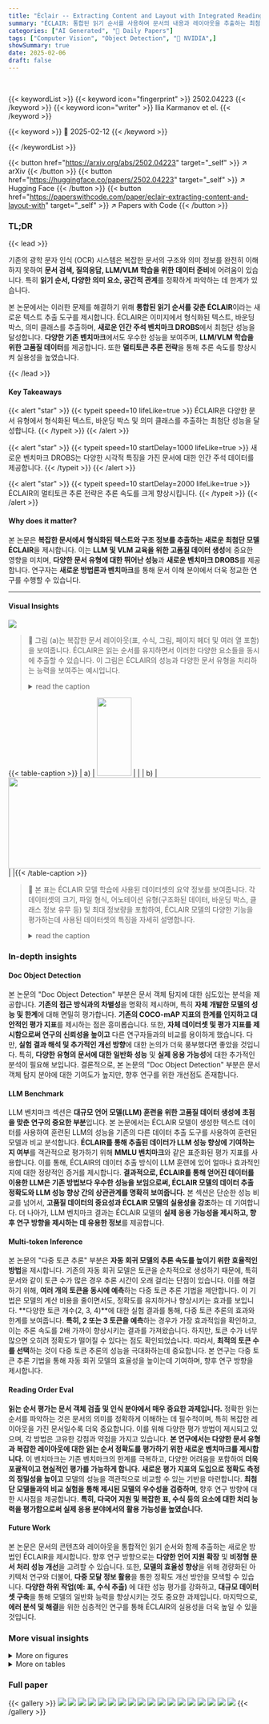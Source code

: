 ```yaml
---
title: "Éclair -- Extracting Content and Layout with Integrated Reading Order for Documents"
summary: "ÉCLAIR: 통합된 읽기 순서를 사용하여 문서의 내용과 레이아웃을 추출하는 최첨단 모델"
categories: ["AI Generated", "🤗 Daily Papers"]
tags: ["Computer Vision", "Object Detection", "🏢 NVIDIA",]
showSummary: true
date: 2025-02-06
draft: false
---
```


<br>

{{< keywordList >}}
{{< keyword icon="fingerprint" >}} 2502.04223 {{< /keyword >}}
{{< keyword icon="writer" >}} Ilia Karmanov et el. {{< /keyword >}}
 
{{< keyword >}} 🤗 2025-02-12 {{< /keyword >}}
 
{{< /keywordList >}}

{{< button href="https://arxiv.org/abs/2502.04223" target="_self" >}}
↗ arXiv
{{< /button >}}
{{< button href="https://huggingface.co/papers/2502.04223" target="_self" >}}
↗ Hugging Face
{{< /button >}}
{{< button href="https://paperswithcode.com/paper/eclair-extracting-content-and-layout-with" target="_self" >}}
↗ Papers with Code
{{< /button >}}




### TL;DR


{{< lead >}}

기존의 광학 문자 인식 (OCR) 시스템은 복잡한 문서의 구조와 의미 정보를 완전히 이해하지 못하여 **문서 검색, 질의응답, LLM/VLM 학습을 위한 데이터 준비**에 어려움이 있습니다. 특히 **읽기 순서, 다양한 의미 요소, 공간적 관계**를 정확하게 파악하는 데 한계가 있습니다.



본 논문에서는 이러한 문제를 해결하기 위해 **통합된 읽기 순서를 갖춘 ÉCLAIR**이라는 새로운 텍스트 추출 도구를 제시합니다. ÉCLAIR은 이미지에서 형식화된 텍스트, 바운딩 박스, 의미 클래스를 추출하며, **새로운 인간 주석 벤치마크 DROBS**에서 최첨단 성능을 달성합니다. **다양한 기존 벤치마크**에서도 우수한 성능을 보여주며, **LLM/VLM 학습을 위한 고품질 데이터**를 제공합니다. 또한 **멀티토큰 추론 전략**을 통해 추론 속도를 향상시켜 실용성을 높였습니다.

{{< /lead >}}


#### Key Takeaways

{{< alert "star" >}}
{{< typeit speed=10 lifeLike=true >}} ÉCLAIR은 다양한 문서 유형에서 형식화된 텍스트, 바운딩 박스 및 의미 클래스를 추출하는 최첨단 성능을 달성합니다. {{< /typeit >}}
{{< /alert >}}

{{< alert "star" >}}
{{< typeit speed=10 startDelay=1000 lifeLike=true >}} 새로운 벤치마크 DROBS는 다양한 시각적 특징을 가진 문서에 대한 인간 주석 데이터를 제공합니다. {{< /typeit >}}
{{< /alert >}}

{{< alert "star" >}}
{{< typeit speed=10 startDelay=2000 lifeLike=true >}} ÉCLAIR의 멀티토큰 추론 전략은 추론 속도를 크게 향상시킵니다. {{< /typeit >}}
{{< /alert >}}

#### Why does it matter?
본 논문은 **복잡한 문서에서 형식화된 텍스트와 구조 정보를 추출하는 새로운 최첨단 모델 ÉCLAIR**을 제시합니다. 이는 **LLM 및 VLM 교육을 위한 고품질 데이터 생성**에 중요한 영향을 미치며, **다양한 문서 유형에 대한 뛰어난 성능**과 **새로운 벤치마크 DROBS**를 제공합니다. 연구자는 **새로운 방법론과 벤치마크**를 통해 문서 이해 분야에서 더욱 정교한 연구를 수행할 수 있습니다.

------
#### Visual Insights



![](https://arxiv.org/html/2502.04223/extracted/6184210/images/teaser-page1.png)

> 🔼 그림 (a)는 복잡한 문서 레이아웃(표, 수식, 그림, 페이지 헤더 및 여러 열 포함)을 보여줍니다. ÉCLAIR은 읽는 순서를 유지하면서 이러한 다양한 요소들을 동시에 추출할 수 있습니다. 이 그림은 ÉCLAIR의 성능과 다양한 문서 유형을 처리하는 능력을 보여주는 예시입니다.
> <details>
> <summary>read the caption</summary>
> (a)
> </details>





{{< table-caption >}}
| a) | <img src="https://arxiv.org/html/2502.04223/imr.png" width="69" height="156"> |  |
| b) | <img src="https://arxiv.org/html/2502.04223/im2.png" width="685" height="182"> |  |{{< /table-caption >}}

> 🔼 본 표는 ÉCLAIR 모델 학습에 사용된 데이터셋의 요약 정보를 보여줍니다. 각 데이터셋의 크기, 파일 형식, 어노테이션 유형(구조화된 데이터, 바운딩 박스, 클래스 정보 유무 등) 및 최대 정보량을 포함하여, ÉCLAIR 모델의 다양한 기능을 평가하는데 사용된 데이터셋의 특징을 자세히 설명합니다.
> <details>
> <summary>read the caption</summary>
> Table 1: Summary of the datasets used to train ÉCLAIR, including a description of the maximum information available in the annotations of each dataset.
> </details>





### In-depth insights


#### Doc Object Detection
본 논문의 "Doc Object Detection" 부분은 문서 객체 탐지에 대한 심도있는 분석을 제공합니다. **기존의 접근 방식과의 차별성**을 명확히 제시하며, 특히 **자체 개발한 모델의 성능 및 한계**에 대해 면밀히 평가합니다.  **기존의 COCO-mAP 지표의 한계를 인지하고 대안적인 평가 지표**를 제시하는 점은 흥미롭습니다. 또한, **자체 데이터셋 및 평가 지표를 제시함으로써 연구의 신뢰성을 높이고** 다른 연구자들과의 비교를 용이하게 했습니다. 다만, **실험 결과 해석 및 추가적인 개선 방향**에 대한 논의가 더욱 풍부했다면 좋았을 것입니다. 특히, **다양한 유형의 문서에 대한 일반화 성능** 및 **실제 응용 가능성**에 대한 추가적인 분석이 필요해 보입니다.  결론적으로, 본 논문의 "Doc Object Detection" 부분은 문서 객체 탐지 분야에 대한 기여도가 높지만, 향후 연구를 위한 개선점도 존재합니다.

#### LLM Benchmark
LLM 벤치마크 섹션은 **대규모 언어 모델(LLM) 훈련을 위한 고품질 데이터 생성에 초점을 맞춘 연구의 중요한 부분**입니다.  본 논문에서는 ÉCLAIR 모델이 생성한 텍스트 데이터를 사용하여 훈련된 LLM의 성능을 기존의 다른 데이터 추출 도구를 사용하여 훈련된 모델과 비교 분석합니다. **ÉCLAIR를 통해 추출된 데이터가 LLM 성능 향상에 기여하는지 여부**를 객관적으로 평가하기 위해 **MMLU 벤치마크**와 같은 표준화된 평가 지표를 사용합니다.  이를 통해, ÉCLAIR의 데이터 추출 방식이 LLM 훈련에 있어 얼마나 효과적인지에 대한 정량적인 증거를 제시합니다.  **결과적으로, ÉCLAIR를 통해 얻어진 데이터를 이용한 LLM은 기존 방법보다 우수한 성능을 보임으로써, ÉCLAIR 모델의 데이터 추출 정확도와 LLM 성능 향상 간의 상관관계를 명확히 보여줍니다.**  본 섹션은 단순한 성능 비교를 넘어서, **고품질 데이터의 중요성과 ÉCLAIR 모델의 실용성을 강조**하는 데 기여합니다.  더 나아가, LLM 벤치마크 결과는 ÉCLAIR 모델의  **실제 응용 가능성을 제시하고, 향후 연구 방향을 제시하는 데 유용한 정보**를 제공합니다.

#### Multi-token Inference
본 논문의 "다중 토큰 추론" 부분은 **자동 회귀 모델의 추론 속도를 높이기 위한 효율적인 방법**을 제시합니다. 기존의 자동 회귀 모델은 토큰을 순차적으로 생성하기 때문에, 특히 문서와 같이 토큰 수가 많은 경우 추론 시간이 오래 걸리는 단점이 있습니다. 이를 해결하기 위해, **여러 개의 토큰을 동시에 예측**하는 다중 토큰 추론 기법을 제안합니다. 이 기법은 모델의 계산 비용을 줄이면서도, 정확도를 유지하거나 향상시키는 효과를 보입니다.  **다양한 토큰 개수(2, 3, 4)**에 대한 실험 결과를 통해, 다중 토큰 추론의 효과와 한계를 보여줍니다.  **특히, 2 또는 3 토큰을 예측**하는 경우가 가장 효과적임을 확인하고, 이는 추론 속도를 2배 가까이 향상시키는 결과를 가져왔습니다.  하지만, 토큰 수가 너무 많으면 오히려 정확도가 떨어질 수 있다는 점도 확인되었습니다. 따라서, **최적의 토큰 수를 선택**하는 것이 다중 토큰 추론의 성능을 극대화하는데 중요합니다.  본 연구는 다중 토큰 추론 기법을 통해 자동 회귀 모델의 효율성을 높이는데 기여하며, 향후 연구 방향을 제시합니다.

#### Reading Order Eval
**읽는 순서 평가는 문서 객체 검출 및 인식 분야에서 매우 중요한 과제입니다.**  정확한 읽는 순서를 파악하는 것은 문서의 의미를 정확하게 이해하는 데 필수적이며, 특히 복잡한 레이아웃을 가진 문서일수록 더욱 중요합니다. 이를 위해 다양한 평가 방법이 제시되고 있으며, 각 방법은 고유한 강점과 약점을 가지고 있습니다.  **본 연구에서는 다양한 문서 유형과 복잡한 레이아웃에 대한 읽는 순서 정확도를 평가하기 위한 새로운 벤치마크를 제시합니다.** 이 벤치마크는 기존 벤치마크의 한계를 극복하고, 다양한 어려움을 포함하여 **더욱 포괄적이고 현실적인 평가를 가능하게 합니다.**  **새로운 평가 지표의 도입으로 정확도 측정의 정밀성을 높이고**  모델의 성능을 객관적으로 비교할 수 있는 기반을 마련합니다.  **최첨단 모델들과의 비교 실험을 통해 제시된 모델의 우수성을 검증하며**, 향후 연구 방향에 대한 시사점을 제공합니다.  **특히, 다국어 지원 및 복잡한 표, 수식 등의 요소에 대한 처리 능력을 평가함으로써 실제 응용 분야에서의 활용 가능성을 높였습니다.**

#### Future Work
본 논문은 문서의 콘텐츠와 레이아웃을 통합적인 읽기 순서와 함께 추출하는 새로운 방법인 ÉCLAIR을 제시합니다.  향후 연구 방향으로는 **다양한 언어 지원 확장** 및 **비정형 문서 처리 성능 개선**을 고려할 수 있습니다.  또한, **모델의 효율성 향상**을 위해 경량화된 아키텍처 연구와 더불어, **다중 모달 정보 활용**을 통한 정확도 개선 방안을 모색할 수 있습니다.  **다양한 하위 작업(예: 표, 수식 추출)** 에 대한 성능 평가를 강화하고, **대규모 데이터셋 구축**을 통해 모델의 일반화 능력을 향상시키는 것도 중요한 과제입니다.  마지막으로, **에러 분석 및 해결**을 위한 심층적인 연구를 통해 ÉCLAIR의 실용성을 더욱 높일 수 있을 것입니다.


### More visual insights

<details>
<summary>More on figures
</summary>


![](https://arxiv.org/html/2502.04223/extracted/6184210/images/teaser-page3.png)

> 🔼 그림 (b)는 불규칙한 열, 스타일, 그림이 있는 복잡한 문서의 예시를 보여줍니다.  ÉCLAIR 모델이 다양한 레이아웃과 스타일을 가진 문서를 효과적으로 처리할 수 있음을 강조하기 위해 제시된 여러 가지 예시 중 하나입니다. 이 그림은 모델의 견고성과 다양한 문서 형식에 대한 적응력을 보여줍니다.
> <details>
> <summary>read the caption</summary>
> (b)
> </details>



![](https://arxiv.org/html/2502.04223/extracted/6184210/images/teaser-page2.png)

> 🔼 그림 (c)는 배경색과 같은 시각적 요소를 포함하여, 읽는 순서가 명확하지 않은 복잡한 문서의 예시입니다.  ÉCLAIR은 이러한 복잡한 레이아웃에서도 텍스트와 바운딩 박스, 그리고 의미 클래스를 정확하게 추출할 수 있는 성능을 보여줍니다.
> <details>
> <summary>read the caption</summary>
> (c)
> </details>



![](https://arxiv.org/html/2502.04223/extracted/6184210/images/test-set-examples-2x3.png)

> 🔼 그림 1은 ÉCLAIR이 복잡한 문서에서 다른 방법들보다 우수한 성능을 보여주는 세 가지 예시를 보여줍니다. (a)는 표, 수식, 그림, 페이지 헤더와 여러 열이 혼합된 문서, (b)는 열의 너비가 불규칙하고 스타일이 다르며 그림이 포함된 문서, (c)는 읽는 순서가 명확하지 않고 배경색과 같은 시각적 요소가 있는 문서입니다. 이 그림은 ÉCLAIR이 다양한 형식과 구조의 문서를 효과적으로 처리할 수 있음을 시각적으로 보여줍니다.
> <details>
> <summary>read the caption</summary>
> Figure 1: ÉCLAIR outperforms other methods on complex documents: (a) tables, formulas, figure, page header and multiple columns; (b) uneven columns, styling, figure; (c) non-obvious reading order and visual elements like background coloring.
> </details>



![](https://arxiv.org/html/2502.04223/extracted/6184210/images/reading_order_img.png)

> 🔼 그림 2는 ÉCLAIR의 메타 아키텍처를 보여주는 두 가지 다른 프롬프트(8가지 유효한 프롬프트 중 2가지)를 사용한 예시를 보여줍니다. (a)는 바운딩 박스와 의미 클래스, 마크다운 텍스트, 표 및 수식을 반환하는 최대 정보 프롬프트를 사용하는 예시입니다. (b)는 박스와 클래스 없이 마크다운 텍스트만 반환하도록 모델에 요청하는 예시입니다. 오른쪽에는 지원되는 모든 의미 클래스가 나열되어 있습니다.
> <details>
> <summary>read the caption</summary>
> Figure 2: Meta architecture for ÉCLAIR showcasing the usage with two different (out of eight valid) prompts: Example a) uses the maximal information prompt to return bounding boxes along with their semantic class, markdown text, and tables and formulas. In b) we ask the model to return only markdown text without boxes or classes. All supported semantic classes are listed on the right.
> </details>



![](https://arxiv.org/html/2502.04223/extracted/6184210/images/hallucination_1.png)

> 🔼 이 그림은 논문에서 제시된 다양한 문서 유형의 벤치마크인 DROBS의 예시 페이지들을 보여줍니다.  DROBS는 다양한 레이아웃, 서식, 시각적 요소(예: 표, 수식, 그림, 여러 열)를 가진 페이지들을 포함하여 모델의 다양한 문서 처리 능력을 평가하기 위해 만들어졌습니다.  이 그림은 DROBS 데이터셋의 다양성을 보여주는 대표적인 페이지들을 시각적으로 보여줌으로써, 논문에서 제시된 ÉCLAIR 모델의 성능 평가에 사용된 데이터셋의 특징을 이해하는데 도움을 줍니다.
> <details>
> <summary>read the caption</summary>
> Figure 3: Example pages from DROBS, our visually diverse document benchmark.
> </details>



![](https://arxiv.org/html/2502.04223/extracted/6184210/images/hallucination_2.png)

> 🔼 그림 S1은 본 논문에서 다루는 문서 객체 인식 모델의 판독 순서를 보여줍니다.  텍스트, 섹션 헤더, 목록 항목, 제목, 수식과 같이 텍스트와 유사한 요소들에 대한 판독 순서는 표시되어 있습니다. 하지만 그림, 각주, 쪽 번호와 같이 다른 의미 클래스들은 본문의 판독 순서에는 포함되지 않습니다. 모든 의미 클래스가 표시된 것은 아닙니다.
> <details>
> <summary>read the caption</summary>
> Figure S1: Illustrations of reading order over relevant text-like elements, i.e. Text, Section-header, List-item, Title and Formula. Other semantic classes (such as Picture, Footnote and Page-footer in the examples here) are not included in the reading order of the main body. (Note: We are not showing all the classes)
> </details>



![](https://arxiv.org/html/2502.04223/extracted/6184210/images/None_confusion_matrix_avg.png)

> 🔼 그림 (a)는 복잡한 문서 레이아웃(표, 수식, 그림, 페이지 헤더 및 여러 열 포함)을 보여줍니다. ÉCLAIR은 이러한 다양한 시각적 요소와 레이아웃을 갖춘 복잡한 문서에서도 형식이 지정된 텍스트와 바운딩 박스, 그리고 해당 의미 클래스를 추출할 수 있습니다.  다양한 레이아웃과 시각적 요소를 처리할 수 있는 ÉCLAIR의 다재다능함을 강조합니다.
> <details>
> <summary>read the caption</summary>
> (a)
> </details>



</details>




<details>
<summary>More on tables
</summary>


{{< table-caption >}}
| Dataset | Size | Modality |
|---|---|---|
| **arXiv-5M** | 5M | Structured, Boxes, Classes |
| **SynthTabNet [33]** | 480K | Structured, Boxes, Classes |
| **README** | 302K | Structured |
| **DocLayNet [40]** | 56K | Plain, Boxes, Classes |
| **G1000 [49]** | 324K | Plain |
| **Human-labeled Common Crawl samples** | 14K | Plain, Boxes, Classes |
| **Total** | 6.176M |  |{{< /table-caption >}}
> 🔼 표 2는 DROBS에 대한 평가 결과를 보여줍니다. 표에는 OCR 및 자연어 처리(NLP) 커뮤니티에서 일반적으로 사용되는 문자 수준(편집 거리) 또는 단어 수준(F1, 정밀도, 재현율, BLEU, METEOR) 지표가 보고됩니다.  *MIP(최대 정보 프롬프트)는 모든 주석 유형을 포함하는 프롬프트임을 나타냅니다.  **Counting F1 점수는 문서에서 여러 번 나타나는 단어를 추적하고 패널티를 부여하기 위해 he1, said1, that1, she1, said2, that2, they1, said3, that3, he2, said4, something1 집합에 대해 계산됩니다.
> <details>
> <summary>read the caption</summary>
> Table 2: Evaluation results on DROBS. Reported standard NLTK metrics [41] are character level (Edit-distance) or word level (F1, Precision, Recall, BLEU, METEOR) metrics typically used by the OCR and natural language processing (NLP) communities. We also report Counting F1 and word error rate/word edit distance metrics.  *MIP-maximal-information prompt **Counting F1 score is computed over the set {{\{{ he1subscripthe1\texttt{he}_{1}he start_POSTSUBSCRIPT 1 end_POSTSUBSCRIPT, said1subscriptsaid1\texttt{said}_{1}said start_POSTSUBSCRIPT 1 end_POSTSUBSCRIPT, that1subscriptthat1\texttt{that}_{1}that start_POSTSUBSCRIPT 1 end_POSTSUBSCRIPT, she1subscriptshe1\texttt{she}_{1}she start_POSTSUBSCRIPT 1 end_POSTSUBSCRIPT, said2subscriptsaid2\texttt{said}_{2}said start_POSTSUBSCRIPT 2 end_POSTSUBSCRIPT, that2subscriptthat2\texttt{that}_{2}that start_POSTSUBSCRIPT 2 end_POSTSUBSCRIPT, they1subscriptthey1\texttt{they}_{1}they start_POSTSUBSCRIPT 1 end_POSTSUBSCRIPT, said3subscriptsaid3\texttt{said}_{3}said start_POSTSUBSCRIPT 3 end_POSTSUBSCRIPT, that3subscriptthat3\texttt{that}_{3}that start_POSTSUBSCRIPT 3 end_POSTSUBSCRIPT, he2subscripthe2\texttt{he}_{2}he start_POSTSUBSCRIPT 2 end_POSTSUBSCRIPT, said4subscriptsaid4\texttt{said}_{4}said start_POSTSUBSCRIPT 4 end_POSTSUBSCRIPT, something1subscriptsomething1\texttt{something}_{1}something start_POSTSUBSCRIPT 1 end_POSTSUBSCRIPT }}\}}. This allows to track and penalize words that missed but has more than one occurrence in the document.
> </details>

{{< table-caption >}}
| Method | Maskout | Counting F1 ↑ | WER ↓ | Edit distance ↓ | F1 ↑ | Precision ↑ | Recall ↑ | BLEU ↑ | METEOR ↑ |
|---|---|---|---|---|---|---|---|---|---| 
| ÉCLAIR-MIP | ✗ | 0.934 | **0.142** | 0.109 | **0.942** | 0.960 | 0.942 | **0.886** | **0.930** |
| ÉCLAIR-MIP | ✓ | **0.937** | 0.146 | **0.108** | 0.941 | **0.966** | 0.936 | 0.885 | 0.927 |
| Kosmos-2.5 (ocr-mode) | ✓ | 0.919 | 0.195 | 0.114 | 0.937 | 0.932 | **0.950** | 0.862 | 0.927 |
| Kosmos-2.5 (md-mode) | ✓ | 0.843 | 0.249 | 0.184 | 0.890 | 0.941 | 0.876 | 0.805 | 0.851 |
| GOT (ocr-mode) | ✓ | 0.776 | 0.302 | 0.216 | 0.818 | 0.863 | 0.825 | 0.713 | 0.795 |
| GOT (md-mode) | ✓ | 0.825 | 0.259 | 0.157 | 0.879 | 0.908 | 0.875 | 0.760 | 0.852 |{{< /table-caption >}}
> 🔼 본 표는 다양한 언어 모델의 성능을 비교 분석한 표입니다. 영어와 중국어(zh) 두 가지 언어에 대해, 여러 평가 지표(Edit Distance, BLEU, METEOR 등)를 사용하여 정확도를 측정했습니다.  ÉCLAIR 모델은 추가적인 중국어 데이터나 다국어 데이터로 학습되지 않았다는 점을 명시하고 있으며, GOT [52] 논문에서 얻은 수치와 비교하여 결과를 제시하고 있습니다.  각 지표별로 영어와 중국어 성능을 비교하여 모델의 강점과 약점을 파악하는 데 유용한 정보를 제공합니다.
> <details>
> <summary>read the caption</summary>
> Table 3: Accuracy comparison of various methods across different metrics in both English and Chinese (zh). Currently ÉCLAIR doesn’t train with additional chinese data or other form of multi-lingual data. The numbers in top row are obtained from GOT [52].
> </details>

{{< table-caption >}}
| Method | Size | Edit Distance (↓) en | Edit Distance (↓) zh | F1-score (↑) en | F1-score (↑) zh | Precision (↑) en | Precision (↑) zh | Recall (↑) en | Recall (↑) zh | BLEU (↑) en | BLEU (↑) zh | METEOR (↑) en | METEOR (↑) zh |
|---|---|---|---|---|---|---|---|---|---|---|---|---|---| 
| Nougat [6] | 250M | 0.255 | - | 0.745 | - | 0.720 | - | 0.809 | - | 0.665 | - | 0.761 | - |
| TextMonkey [29] | 7B | 0.265 | - | 0.821 | - | 0.778 | - | 0.906 | - | 0.671 | - | 0.762 | - |
| DocOwl1.5 [16] | 7B | 0.258 | - | 0.862 | - | 0.835 | - | 0.962 | - | 0.788 | - | 0.858 | - |
| Vary [50] | 7B | 0.092 | 0.113 | 0.918 | 0.952 | 0.906 | 0.961 | 0.956 | 0.944 | 0.885 | 0.754 | 0.926 | 0.873 |
| Vary-toy [51] | 1.8B | 0.082 | 0.142 | 0.924 | 0.914 | 0.919 | 0.928 | 0.938 | 0.907 | 0.889 | 0.718 | 0.929 | 0.832 |
| Qwen-VL-Plus [3] | - | 0.096 | 0.121 | 0.931 | 0.895 | 0.921 | 0.903 | 0.950 | 0.890 | 0.893 | 0.684 | 0.936 | 0.828 |
| Qwen-VL-Max [3] | 72B+ | 0.057 | 0.091 | 0.964 | 0.931 | 0.955 | 0.917 | 0.977 | 0.946 | 0.942 | 0.756 | 0.971 | 0.885 |
| Fox [26] | 1.8B | 0.046 | 0.061 | 0.952 | 0.954 | 0.957 | 0.964 | 0.948 | 0.946 | 0.930 | 0.842 | 0.954 | 0.908 |
| GOT [52] | 580M | 0.035 | 0.038 | **0.972** | 0.980 | **0.971** | 0.982 | 0.973 | 0.978 | 0.947 | 0.878 | 0.958 | 0.939 |
| **ÉCLAIR** | 936M | **0.032** | - | 0.968 | - | 0.962 | - | **0.974** | - | **0.950** | - | **0.980** | - |{{< /table-caption >}}
> 🔼 이 표는 논문의 3.2절에서 논의된 문제점들 때문에 Nougat 모델과 ÉCLAIR 모델을 직접 비교하지 않는다는 점을 명시하고 있습니다.  Nougat 기본 모델의 Nougat 검증 세트 평가 결과와 arXiv-5M 데이터 세트로 사전 훈련되고 해당 검증 세트에서 검증된 ÉCLAIR 모델의 평가 결과를 보여줍니다.  각 모델의 성능을 '모든', '텍스트', '수학', '표' 등의 모달리티별로  편집 거리, BLEU, METEOR, 정밀도, 재현율, F1 점수와 같은 다양한 지표로 평가합니다.
> <details>
> <summary>read the caption</summary>
> Table 4: Evaluation of the Nougat-Base model on the Nougat validation set (as reported in  [6]), and of ÉCLAIR pre-trained on the arXiv-5M dataset and validated on the corresponding validation set. Note: We do not aim to provide a direct comparison between Nougat and ÉCLAIR here due to the concerns discussed in Section 3.2.
> </details>

{{< table-caption >}}
| Method | Size | Modality | Edit Distance ↓ | BLEU ↑ | METEOR ↑ | Precision ↑ | Recall ↑ | F1-score ↑ |
|---|---|---|---|---|---|---|---|---|
| Nougat-Base [6] | 350M | All | 0.071 | 0.891 | 0.930 | 0.935 | 0.928 | 0.931 |
|  |  | Text | 0.058 | 0.912 | 0.946 | 0.962 | 0.953 | 0.957 |
|  |  | Math | 0.128 | 0.569 | 0.754 | 0.765 | 0.766 | 0.765 |
|  |  | Tables | 0.211 | 0.697 | 0.791 | 0.754 | 0.807 | 0.780 |
| ÉCLAIR | 963M | All | 0.026 | 0.952 | 0.998 | 0.970 | 0.970 | 0.970 |
|  |  | Text | 0.015 | 0.979 | 0.996 | 0.992 | 0.990 | 0.990 |
|  |  | Math | 0.123 | 0.679 | 0.934 | 0.858 | 0.860 | 0.853 |
|  |  | Tables | 0.064 | 0.871 | 0.992 | 0.918 | 0.916 | 0.916 |{{< /table-caption >}}
> 🔼 본 표는 미세 조정 전과 후의 DROBS에 대한 ÉCLAIR의 성능 비교 결과와 미세 조정 후 반복 패널티 적용 유무에 따른 성능 비교 결과를 보여줍니다.  즉, ÉCLAIR 모델을 미세 조정하기 전과 후, 그리고 미세 조정 후 반복 패널티를 적용했을 때와 적용하지 않았을 때의 성능 차이를 정확하게 보여주는 표입니다.  특히, DROBS 벤치마크에 대한 다양한 지표 (Counting F1, WER 등) 를 사용하여  ÉCLAIR 모델의 성능을 종합적으로 평가하고 있습니다.
> <details>
> <summary>read the caption</summary>
> Table 5: Comparison of ÉCLAIR on DROBS before and after the fine-tuning stage, and also with and without a repetition-penalty (after the fine-tuning stage).
> </details>

{{< table-caption >}}
| PreTraining | FineTuning | Repetition Penalty=1.1 | Counting F1** ↑ | WER ↓ |
|---|---|---|---|---|
| ✓ | ✗ | ✗ | 0.663 | 0.264 |
| ✓ | ✓ | ✗ | 0.925 | 0.151 |
| ✓ | ✓ | ✓ | 0.934 | 0.142 |{{< /table-caption >}}
> 🔼 표 6은 DocLayNet 벤치마크에서 COCO-mAP 평가 지표를 사용하여 ÉCLAIR 모델의 객체 탐지 성능을 보여줍니다. COCO-mAP는 IoU(Intersection over Union) 임계값 0.5에서 0.95까지, 객체 크기는 모든 크기(area=all), 최대 탐지 개수는 100개(maxDets=100)로 설정하여 계산됩니다. 이 표는 각 클래스(Caption, Footnote, Formula, List-item, Page-footer, Page-header, Picture, Section-header, Table, Text, Title)에 대한 COCO-mAP 점수를 보여주며, 모든 클래스에 대한 종합적인 COCO-mAP 점수도 포함합니다.
> <details>
> <summary>read the caption</summary>
> Table 6: COCO-mAP (with defaults IoU=0.5:0.95, area=all, maxDets=100) on DocLayNet Benchmark.
> </details>

{{< table-caption >}}
| Classes | Mask-RCNN [14] | SwinDoc Segmenter [4] | ÉCLAIR |
|---|---|---|---| 
| Caption | 71.5 | 83.5 | **83.5** |
| Footnote | **71.8** | 67.8 | 66.9 |
| Formula | 63.4 | 64.2 | **65.7** |
| List-item | 80.8 | **84.1** | 79.0 |
| Page-footer | 59.3 | **65.1** | 62.0 |
| Page-header | 70.0 | **71.3** | 70.7 |
| Picture | 72.7 | **85.6** | 76.9 |
| Sec-header | **69.3** | 68.0 | 67.0 |
| Table | 82.9 | **86.0** | 77.6 |
| Text | **85.8** | 84.5 | 82.0 |
| Title | 80.4 | 66.8 | **82.0** |
| All | 73.5 | **75.2** | 73.9 |{{< /table-caption >}}
> 🔼 이 표는 Nemotron-8B 언어 모델의 정확도를 비교한 것입니다.  ÉCLAIR과 PyMuPDF4LLM [19] 두 가지 방법으로 추출한 데이터로 Nemotron-8B 모델을 학습시킨 후, MMLU 벤치마크를 사용하여 성능을 평가했습니다.  표에는 각 방법으로 추출한 데이터를 사용하여 학습된 모델의 MMLU 정확도와 평균 정확도가 나와 있습니다.  ÉCLAIR을 사용하여 추출한 데이터로 학습된 모델이 더 높은 정확도를 보여주고 있습니다.
> <details>
> <summary>read the caption</summary>
> Table 7: Comparison of the Nemotron-8B accuracy when trained on data extracted with ÉCLAIR or PyMuPDF4LLM [19].
> </details>

{{< table-caption >}}
| Method | Tokens Extracted (B) | MMLU ↑ | Other Bench Avg ↑ |
|---|---|---|---| 
| PyMuPDF4LLM [19] | 43.6 | 37.2 | 55.72 |
| ÉCLAIR | 55.1 | **39.1** | **56.7** |{{< /table-caption >}}
> 🔼 표 8은 다중 토큰 모델과 경쟁 모델의 결과와 속도를 보여줍니다. DROBS 테스트 세트에서 이미지당 평균 속도(초/이미지)와 100개 토큰당 속도(초/100토큰)를 보고합니다. 이 값은 NVIDIA H-100 GPU에서 PyTorch 기반 추론 파이프라인으로 얻은 것입니다.
> <details>
> <summary>read the caption</summary>
> Table 8: Results and speed of multi-token models and competing methods. We report the average speed per image on DROBS test set (s⁢e⁢ci⁢m⁢g𝑠𝑒𝑐𝑖𝑚𝑔\frac{sec}{img}divide start_ARG italic_s italic_e italic_c end_ARG start_ARG italic_i italic_m italic_g end_ARG), and speed per 100 tokens (s⁢e⁢c100𝑠𝑒𝑐100\frac{sec}{100}divide start_ARG italic_s italic_e italic_c end_ARG start_ARG 100 end_ARG). These values are obtained from a PyTorch-based inference pipeline on an NVIDIA H-100 GPU.
> </details>

{{< table-caption >}}
| Method | tkn/step | WER ↓ | F1 ↑ | sec/img ↓ | sec/100 ↓ |
|---|---|---|---|---|---| 
| Nougat [6] | 1 | - | - | 4.7 | 0.41 |
| GOT [52] | 1 | 0.25 | 0.82 | 9.8 | 0.90 |
| ÉCLAIR | 1 | 0.14 | 0.93 | 3.8 | 0.42 |
| ÉCLAIR-2tkn | 2 | 0.13 | 0.94 | 2.5 | 0.31 |
|  | 1 | **0.12** | **0.95** | 3.8 | 0.42 |
| ÉCLAIR-3tkn | 3 | 0.15 | 0.92 | 1.77 | 0.23 |
|  | 1 | 0.13 | 0.94 | 3.8 | 0.42 |
| ÉCLAIR-4tkn | 4 | 0.17 | 0.90 | **1.32** | **0.20** |
|  | 1 | 0.14 | 0.94 | 3.8 | 0.42 |{{< /table-caption >}}
> 🔼 표 S1은 DocLayNet 평가 데이터셋에서 PR 곡선의 각 재현율/정밀도에 대해 ÉCLAIR과 SwinDocSegmenter의 평균 재현율 및 평균 정밀도를 비교한 것입니다. IoU≥0.5 및 IoU≥{0.5, 0.55,…,0.9, 0.95}에 대해 계산되었습니다.  *SDS는 SwinDocSegmenter를 나타냅니다.
> <details>
> <summary>read the caption</summary>
> Table S1: The mean precision and mean recall of ÉCLAIR for each class and the corresponding mean recall and mean precision of SwinDocSegmenter for the respective recall/precision on the PR-curve evaluated on the DocLayNet evaluation dataset. Computed for I⁢o⁢U≥0.5𝐼𝑜𝑈0.5IoU\geq 0.5italic_I italic_o italic_U ≥ 0.5 (corresponding to Fig. S4) and for averaged thresholds of I⁢o⁢U≥{0.5,0.55,…,0.9,0.95}𝐼𝑜𝑈0.50.55…0.90.95IoU\geq\{0.5,0.55,...,0.9,0.95\}italic_I italic_o italic_U ≥ { 0.5 , 0.55 , … , 0.9 , 0.95 } (default for COCO metrics). *SDS: SwinDocSegmenter.
> </details>

</details>




### Full paper

{{< gallery >}}
<img src="paper_images/1.png" class="grid-w50 md:grid-w33 xl:grid-w25" />
<img src="paper_images/2.png" class="grid-w50 md:grid-w33 xl:grid-w25" />
<img src="paper_images/3.png" class="grid-w50 md:grid-w33 xl:grid-w25" />
<img src="paper_images/4.png" class="grid-w50 md:grid-w33 xl:grid-w25" />
<img src="paper_images/5.png" class="grid-w50 md:grid-w33 xl:grid-w25" />
<img src="paper_images/6.png" class="grid-w50 md:grid-w33 xl:grid-w25" />
<img src="paper_images/7.png" class="grid-w50 md:grid-w33 xl:grid-w25" />
<img src="paper_images/8.png" class="grid-w50 md:grid-w33 xl:grid-w25" />
<img src="paper_images/9.png" class="grid-w50 md:grid-w33 xl:grid-w25" />
<img src="paper_images/10.png" class="grid-w50 md:grid-w33 xl:grid-w25" />
<img src="paper_images/11.png" class="grid-w50 md:grid-w33 xl:grid-w25" />
<img src="paper_images/12.png" class="grid-w50 md:grid-w33 xl:grid-w25" />
<img src="paper_images/13.png" class="grid-w50 md:grid-w33 xl:grid-w25" />
<img src="paper_images/14.png" class="grid-w50 md:grid-w33 xl:grid-w25" />
<img src="paper_images/15.png" class="grid-w50 md:grid-w33 xl:grid-w25" />
<img src="paper_images/16.png" class="grid-w50 md:grid-w33 xl:grid-w25" />
<img src="paper_images/17.png" class="grid-w50 md:grid-w33 xl:grid-w25" />
<img src="paper_images/18.png" class="grid-w50 md:grid-w33 xl:grid-w25" />
{{< /gallery >}}